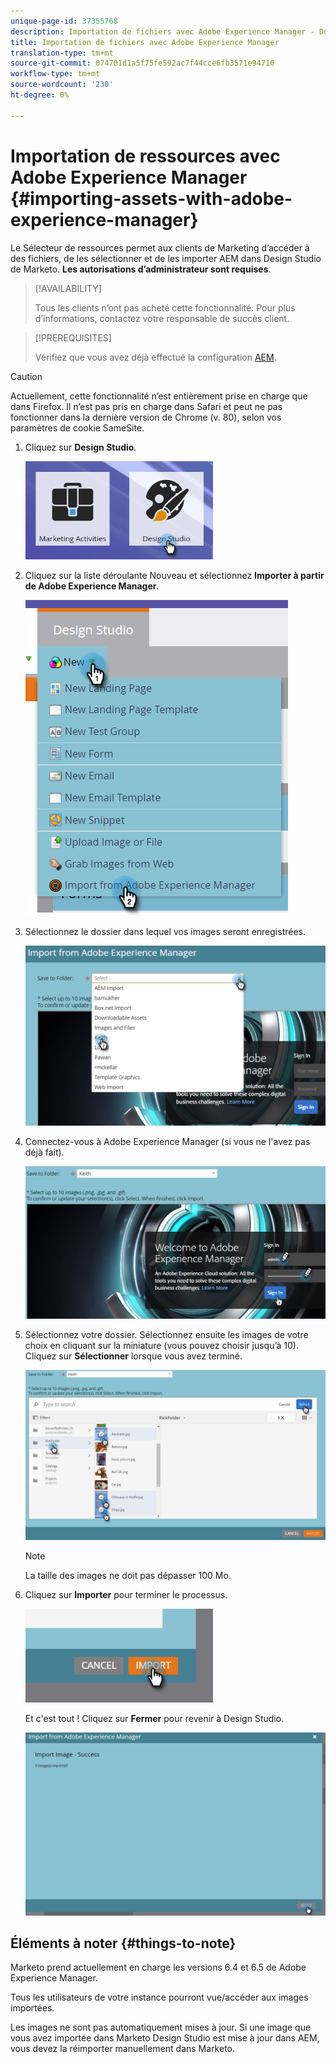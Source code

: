 ```yaml
---
unique-page-id: 37355768
description: Importation de fichiers avec Adobe Experience Manager - Documents marketing - Documentation du produit
title: Importation de fichiers avec Adobe Experience Manager
translation-type: tm+mt
source-git-commit: 074701d1a5f75fe592ac7f44cce6fb3571e94710
workflow-type: tm+mt
source-wordcount: '230'
ht-degree: 0%

---
```



# Importation de ressources avec Adobe Experience Manager {#importing-assets-with-adobe-experience-manager}

Le Sélecteur de ressources permet aux clients de Marketing d’accéder à des fichiers, de les sélectionner et de les importer AEM dans Design Studio de Marketo. **Les autorisations d’administrateur sont requises**.

>[!AVAILABILITY]
>
>
>Tous les clients n’ont pas acheté cette fonctionnalité. Pour plus d’informations, contactez votre responsable de succès client.

>[!PREREQUISITES]
>
>Vérifiez que vous avez déjà effectué la configuration [AEM](/help/marketo/product-docs/core-marketo-concepts/miscellaneous/configuring-adobe-experience-manager-integration.md).

>[!CAUTION]
>
>Actuellement, cette fonctionnalité n’est entièrement prise en charge que dans Firefox. Il n’est pas pris en charge dans Safari et peut ne pas fonctionner dans la dernière version de Chrome (v. 80), selon vos paramètres de cookie SameSite.

1. Cliquez sur **Design Studio**.

   ![](assets/one-1.png)

1. Cliquez sur la liste déroulante Nouveau et sélectionnez **Importer à partir de Adobe Experience Manager**.

   ![](assets/two-1.png)

1. Sélectionnez le dossier dans lequel vos images seront enregistrées.

   ![](assets/three-1.png)

1. Connectez-vous à Adobe Experience Manager (si vous ne l&#39;avez pas déjà fait).

   ![](assets/four-1.png)

1. Sélectionnez votre dossier. Sélectionnez ensuite les images de votre choix en cliquant sur la miniature (vous pouvez choisir jusqu’à 10). Cliquez sur **Sélectionner** lorsque vous avez terminé.

   ![](assets/five.png)

   >[!NOTE]
   >
   >La taille des images ne doit pas dépasser 100 Mo.

1. Cliquez sur **Importer** pour terminer le processus.

   ![](assets/six-1.png)

   Et c&#39;est tout ! Cliquez sur **Fermer** pour revenir à Design Studio.

   ![](assets/seven-1.png)

## Éléments à noter {#things-to-note}

Marketo prend actuellement en charge les versions 6.4 et 6.5 de Adobe Experience Manager.

Tous les utilisateurs de votre instance pourront vue/accéder aux images importées.

Les images ne sont pas automatiquement mises à jour. Si une image que vous avez importée dans Marketo Design Studio est mise à jour dans AEM, vous devez la réimporter manuellement dans Marketo.
